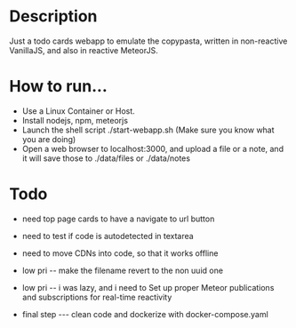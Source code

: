 # Description

Just a todo cards webapp to emulate the copypasta, written in non-reactive VanillaJS, and also in reactive MeteorJS.

# How to run...

* Use a Linux Container or Host.
* Install nodejs, npm, meteorjs
* Launch the shell script ./start-webapp.sh (Make sure you know what you are doing)
* Open a web browser to localhost:3000, and upload a file or a note, and it will save those to ./data/files or ./data/notes

# Todo
* need top page cards to have a navigate to url button
* need to test if code is autodetected in textarea
* need to move CDNs into code, so that it works offline 
* low pri -- make the filename revert to the non uuid one
* low pri -- i was lazy, and i need to Set up proper Meteor publications and subscriptions for real-time reactivity

* final step --- clean code and dockerize with docker-compose.yaml
